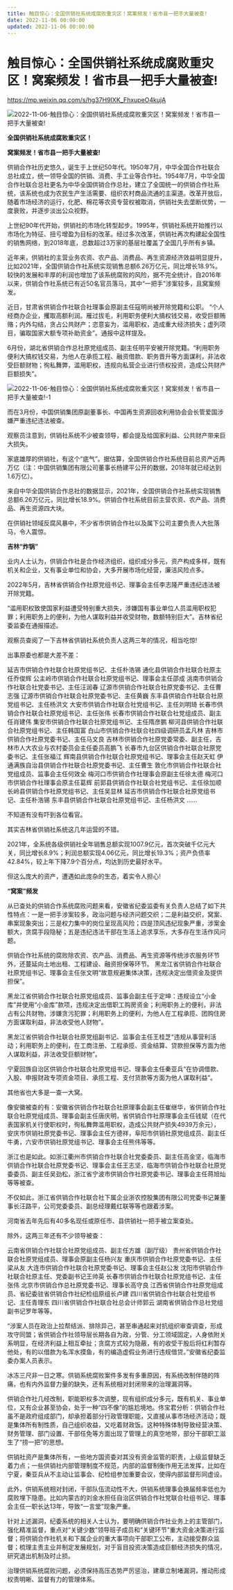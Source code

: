 ```yaml
---
title: 触目惊心：全国供销社系统成腐败重灾区！窝案频发！省市县一把手大量被查!
date: 2022-11-06 00:00:00
updated: 2022-11-06 00:00:00
---
```


# 触目惊心：全国供销社系统成腐败重灾区！窝案频发！省市县一把手大量被查!

https://mp.weixin.qq.com/s/hg37H9IXK_FhxupeO4kujA

![2022-11-06-触目惊心：全国供销社系统成腐败重灾区！窝案频发！省市县一把手大量被查!](assets/2022-11-06-触目惊心：全国供销社系统成腐败重灾区！窝案频发！省市县一把手大量被查!.jpeg)

**全国供销社系统成腐败重灾区！**

**窝案频发！省市县一把手大量被查!**

供销合作社历史悠久，诞生于上世纪50年代。1950年7月，中华全国合作社联合总社成立，统一领导全国的供销、消费、手工业等合作社。1954年7月，中华全国合作社联合总社更名为中华全国供销合作总社，建立了全国统一的供销合作社系统，该系统也成为农民生产生活需要、组织农村商品流通的主渠道。改革开放后，随着市场经济的运行，化肥、棉花等农资专营权被取消，供销社失去垄断优势，一度衰败，并逐步淡出公众视野。

上世纪90年代开始，供销社的市场化转型起步。1995年，供销社系统开始推行以市场化为特征、扭亏增盈为目标的改革。经过多次改革，供销社再次构建起全国性的销售网络，到2018年底，总数超过3万家的基层社覆盖了全国几乎所有乡镇。

近年来，供销社的主营业务农资、农产品、消费品、再生资源经济效益明显提升，比如2021年，全国供销合作社系统实现销售总额6.26万亿元，同比增长18.9%。较快的发展和丰厚的利润也增加了该系统腐败的风险，据不完全统计，自2016年以来，供销合作社系统已有近50名官员落马，其中“一把手”涉案较多，且窝案频发。

近日，甘肃省供销合作社联合社理事会原副主任寇明尚被开除党籍和公职。
“个人经商办企业，攫取高额利润。雁过拔毛，利用职务便利大搞权钱交易，收受巨额贿赂；内外勾结，贪占公共财产；恣意妄为，滥用职权，造成重大经济损失；虚列项目，骗取国家大额专项补助资金”。通报中这样提及。

6月份，湖北省供销合作总社原党组成员、副主任明平安被开除党籍。“利用职务便利大搞权钱交易，为他人在承揽工程、融资借款、职务晋升等方面谋利，非法收受巨额财物；徇私舞弊，滥用职权，违规向私营企业进行债权投资，造成公共财产巨额损失”。

![2022-11-06-触目惊心：全国供销社系统成腐败重灾区！窝案频发！省市县一把手大量被查!-1](assets/2022-11-06-触目惊心：全国供销社系统成腐败重灾区！窝案频发！省市县一把手大量被查!-1.jpeg)

而在3月份，中国供销集团原副董事长、中国再生资源回收利用协会会长管爱国涉嫌严重违纪违法被查。

观察员注意到，供销社系统不少被查领导，都会提及给国家利益、公共财产带来巨大损失。

家底雄厚的供销社，有这个“底气”。据估算，全国供销合作社系统目前总资产近两万亿（注：中国供销集团有限公司董事长杨建平公开的数据，2018年就已经达到1.6万亿）。

来自中华全国供销合作总社的数据显示，2021年，全国供销合作社系统实现销售总额6.26万亿元，同比增长18.9%。供销合作社系统目前主营农资、农产品、消费品、再生资源四大块。

在供销社领域反腐风暴中，不少省市供销合作社以及属下公司主要负责人大批落马，令人震惊。

**吉林“炸锅”**

业内人士认为，供销合作社是合作经济组织，组织成分多元，资产构成多样，既有机关和企业，又有事业单位和协会，大多开展市场化经营，廉洁风险点多。

2022年5月，吉林省供销合作社原党组书记、理事会主任李志隆严重违纪违法被开除党籍。

“滥用职权致使国家利益遭受特别重大损失，涉嫌国有事业单位人员滥用职权犯罪；利用职务上的便利，为他人谋取利益并收受财物，数额特别巨大”。吉林省纪委监委在通报描述。

观察员查阅了一下吉林省供销社系统负责人这两三年的情况，相当吃惊!

出事原委也都是大差不差：

延吉市供销合作社联合社原党组书记、主任朴浩锡
通化县供销合作社联合社原主任乔俊辉
公主岭市供销合作社联合社原党组书记、理事会主任邵成
洮南市供销合作社联合社党委书记、主任汪润春
辽源市供销合作社联合社原党委书记、主任曹志强
辽源市供销合作社联合社原党委书记、主任黄巍
东丰县供销合作社联合社原党组书记、主任杨洪文
大安市供销合作社联合社党组书记、主任刘明琦
长春市供销合作社联合社原党组书记、主任张伟
长春市供销合作社联合社党组成员、副主任肖建伟
集安市供销合作社联合社原党组书记、主任隋彦鹏
柳河县供销合作社联合社原党组书记、主任韩国富
白山市供销合作社联合社四级调研员孟凡林
吉林市供销合作社原党委书记、主任马文良
吉林市供销合作社原党委常委、副主任，吉林市人大农业与农村委员会主任委员高鹏飞
长春市九台区供销合作社联合社原党委书记、主任张福江
辉南县供销合作社联合社原党组书记、理事会主任赵天虹
伊通满族自治县供销合作社联合社原党委书记、主任曹生
敦化市供销合作社联合社党组成员、监事会主任何效全
梅河口市供销合作社理事会原副主任徐太德
梅河口市供销合作社理事会原主任葛辉
前郭县供销合作社联合社党组书记、主任徐加顺
长岭县供销合作社原党组书记、主任吴显林
延吉市供销合作社联合社原党组书记、主任朴浩锡
东丰县供销合作社联合社原党组书记、主任杨洪文
......

不知道有没有吓到各位看官。

其实吉林省供销社系统这几年运营的不错。

2021年，全系统各级供销社全年销售总额实现1007.9亿元，首次突破千亿元大关，同比增长8.9%；利润总额实现4.06亿元，同比增长19.3%；资产负债率42.84%，较上年下降7.9个百分点，均达到历史最好水平。

但这么庞大的资产，遭遇如此庞杂的生态，着实令人担心!

**“窝案”频发**

从已查处的供销合作系统腐败问题来看，安徽省纪委监委有关负责人总结了如下共性特点：一是一把手涉案较多，政治问题与经济问题交织；二是利益交织，窝案、串案现象突出；三是权力集中的岗位呈现高风险；四是顶风违纪现象严重，涉案金额大，贪腐手段隐秘；五是违纪违法干部在生活上追求享乐，大多存在生活作风问题。

供销合作社系统的腐败除农资、农产品、消费品、再生资源等传统涉农服务环节外，还蔓延向土地出租、工程建设、融资担保等环节。
黑龙江省供销合作社联合社原党组书记、理事会主任张文明“故意规避集体决策，违规决定出借资金及提供担保”。

黑龙江省供销合作社联合社原党组成员、监事会副主任于定坤：违规设立“小金库”并使用“小金库”款项，违规决定出借职工购房资金；利用职务上的便利，非法占有公共财物，涉嫌贪污犯罪；利用职务上的便利，为他人在工程承揽、团购住房方面谋取利益，非法收受他人财物”。

黑龙江省供销合作社联合社原党组副书记、监事会主任王桂芝“违规从事营利活动；利用职务上的便利，在工商注册、工程承揽、资金结算、贷款担保等方面为他人谋取利益，非法收受巨额财物”。

宁夏回族自治区供销合作社联合社原党组书记、理事会主任秦亚兵“在协调借款、入股、申报财政专项资金项目、承揽工程、支付货款等方面为他人谋取利益”。

其他省也大多是一查一大窝。

像安徽被查的有：安徽省供销合作社联合社原理事会副主任崔继华，省供销合作社联合社原党组成员、理事会副主任唐庆明，省供销合作社原理事会主任钱斌（在代表国家机关行使职权时，徇私舞弊滥用职权，造成公共财产损失4939万余元），安庆市供销社原党委书记、理事会主任方德祥，阜阳市供销社原党组成员、副主任牛勇，六安市供销社原党组书记、理事会主任熊伟等等。

浙江也是如此。如浙江衢州市供销合作社联合社党委委员、副主任高金坚，临海市供销合作社联合社原党委书记、理事会主任王志坚，临海市供销合作社联合社原党委委员、副主任吴劲松，浙江省宁波市供销合作社原党委书记、理事会主任蒋旭灿等等被查。

不仅如此，浙江省供销合作社联合社下属企业浙农控股集团有限公司党委书记兼董事长汪路平，公司党委委员、副总经理戴红联等等也跟着涉案。

河南省去年先后有40多名现任或原任市、县供销社一把手被立案查处。

除外，这两三年还有不少领导被查：

云南省供销合作社联合社原党组成员、副主任方雄（副厅级）
贵州省供销合作社联合社原党组成员、理事会原副主任杨兴友
重庆市供销合作社原党委书记、主任梁从友
大连市供销合作社联合社原党委书记、理事会主任赵公发
沈阳市供销合作社联合社原主任、党委副书记王帅英
长春市供销合作社联合社原党组书记、主任张伟
北京市供销合作总社原党委书记、理事长高守良
江西省供销合作社原党组成员、省纪委驻省供销合作社纪检组原组长卢建
四川省供销合作社联合社党组书记、主任青理东
四川省供销合作社联合社总会计师郭云
湖南省供销合作总社党组副书记罗年等等。

“涉案人员在政治上拉帮结派、排除异己，甚至串通起来对抗组织审查调查，形成攻守同盟；省供销合作社领导层长期各自为政，分管、分工领域固定，人身依附关系明显，在经济利益上相互牵扯；贪腐方式较为隐蔽，有的收受干股后将红利暂存他处，有的以借款为名浑水摸鱼，有的编造虚假业务进行违规借贷。”安徽省纪委监委办案人员表示。

冰冻三尺非一日之寒。供销系统腐败案件多发有多重原因，有系统改制伴随的阵痛，也有内外监督力量的缺失，还有系统相对封闭带来的治理漏洞等。

供销合作社几经改制，职能职权多次调整，现有组织成分多元，既有机关、事业单位，又有企业甚至协会，处于一种“四不像”的尴尬境地。佟宝君分析：供销合作社虽不是政府组成部门，却承担着部分行政管理职能，又直接从事市场经济活动；既是集体所有制性质，自己组织收益，又吃着财政饭。这种特殊体制导致经营决策、财务管理、部门设置、干部任免等方面出现了管理上的真空地带，部分干部职工滋生了“捞一把”的思想。

供销社资产是集体所有，一些地方国资委对其没有资金监管的职责，上级监督缺乏着力点；一些供销社内部管理制度不规范，内部的监督制衡作用无法发挥，比如在宁夏，秦亚兵从不主动让监事会、纪检组参加重要会议，使得内部监督形同虚设。

此外，供销系统相对封闭，干部队伍流动性不大，供销系统理事会换届频率低也为腐败埋下隐患。比如内蒙古的刘金水担任自治区供销合作社党联合社组书记、理事会主任一职长达13年，导致“一言堂”现象严重。

针对上述漏洞，纪委系统的相关人士认为，要明确供销合作社业务上的主管部门，强化精准监督，重点对“关键少数”领导班子成员和“关键环节”重大资金决策进行监督；将供销合作社机关和下属企业的重大事项向干部职工公布，主动接受群众监督；梳理主责主业并制定发展规划，对于盲目投资决策造成巨额经济损失的情况，研究退出机制及时止损。

治理供销系统腐败问题，必须保持高压态势严厉惩治，建章立制堵漏洞，推动形成权责明晰、监督有力的管理体系。
